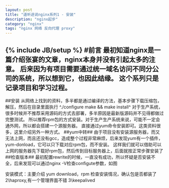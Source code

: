```yaml
---
layout: post
title: "道听途说nginx系列1 - 安装"
description: "nginx起步"
category: "nginx"
tags: "nginx 网络 反向代理 proxy"
---
```

{% include JB/setup %}
#前言
	最初知道nginx是一篇介绍张宴的文章，nginx本身并没有引起太多的注意。
	后来因为有项目需要通过统一域名访问不同分公司的系统，所以想到它，也因此结缘。
	这个系列只是记录项目和学习过程。
--
##安装
	从网络上找到的资料，多半都是通过编译的方法，基本步骤下载压缩包，解压，然后在目录里面执行
^./configure
make && make install^
	对于生产系统，很多时候并不推荐采用源码的方式去部署，多半原因是最新版源码并不见得都做过完整测试。
	所以推荐rpm包的方式安装。对于生产生产系统来说，可能不一定会通外网，所以都会搭建一个源服务器。
	直接通过yum命令安装即可。这类资料很多，这里介绍另外一种方式。
##yum中转##
	由于项目没有安装源服务器，而又无法上网，而且还没有gcc，造成整个过程非常麻烦，后来发现yum有一个插件，yum-donload，它可以只下载对应rpm包，而不安装。
	这样我们就可以借助可以上网的服务器先下载好rpm包，然后传到目标服务器上，后面就按正常步骤安装了
##检查版本##
	最初配置rewrite的时候，一直没有成功，所以怀疑是否安装不全，后来发现可以通过nginx -V检查configute参数，如图

安装模式：主要介绍 yum download，rpm
检查安装情况，确认包是否都装了
2\haproxy,有一个管理界面不错
3\keepalived
